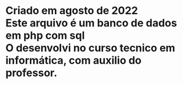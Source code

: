 <h1 Banco de dados SQL com PHP </h1>
  <br>

Criado em agosto de 2022
<br>
Este arquivo é um banco de dados em php com sql
<br>
O desenvolvi no curso tecnico em informática, com auxilio do professor.
